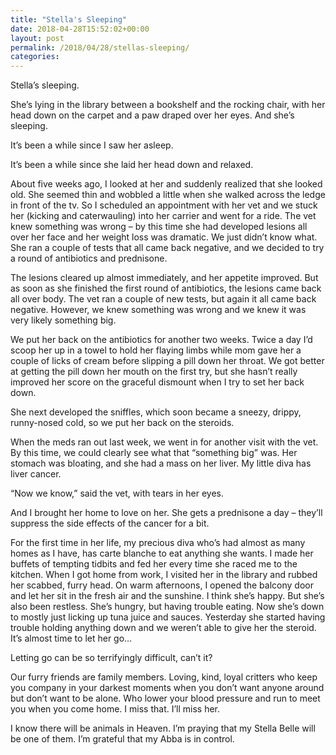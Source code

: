 ```yaml
---
title: "Stella's Sleeping"
date: 2018-04-28T15:52:02+00:00
layout: post
permalink: /2018/04/28/stellas-sleeping/
categories:
---
```

Stella’s sleeping.
	  
She’s lying in the library between a bookshelf and the rocking chair, with her head down on the carpet and a paw draped over her eyes. And she’s sleeping.

It’s been a while since I saw her asleep.
	  
It’s been a while since she laid her head down and relaxed.

About five weeks ago, I looked at her and suddenly realized that she looked old. She seemed thin and wobbled a little when she walked across the ledge in front of the tv. So I scheduled an appointment with her vet and we stuck her (kicking and caterwauling) into her carrier and went for a ride. The vet knew something was wrong – by this time she had developed lesions all over her face and her weight loss was dramatic. We just didn’t know what. She ran a couple of tests that all came back negative, and we decided to try a round of antibiotics and prednisone.
	  
The lesions cleared up almost immediately, and her appetite improved. But as soon as she finished the first round of antibiotics, the lesions came back all over body. The vet ran a couple of new tests, but again it all came back negative. However, we knew something was wrong and we knew it was very likely something big.
	  
We put her back on the antibiotics for another two weeks. Twice a day I’d scoop her up in a towel to hold her flaying limbs while mom gave her a couple of licks of cream before slipping a pill down her throat. We got better at getting the pill down her mouth on the first try, but she hasn’t really improved her score on the graceful dismount when I try to set her back down. 

She next developed the sniffles, which soon became a sneezy, drippy, runny-nosed cold, so we put her back on the steroids.
	  
When the meds ran out last week, we went in for another visit with the vet. By this time, we could clearly see what that “something big” was. Her stomach was bloating, and she had a mass on her liver. My little diva has liver cancer.

“Now we know,” said the vet, with tears in her eyes.
	  
And I brought her home to love on her. She gets a prednisone a day – they’ll suppress the side effects of the cancer for a bit.
  
For the first time in her life, my precious diva who’s had almost as many homes as I have, has carte blanche to eat anything she wants. I made her buffets of tempting tidbits and fed her every time she raced me to the kitchen. When I got home from work, I visited her in the library and rubbed her scabbed, furry head. On warm afternoons, I opened the balcony door and let her sit in the fresh air and the sunshine. I think she’s happy. But she’s also been restless. She’s hungry, but having trouble eating. Now she’s down to mostly just licking up tuna juice and sauces. Yesterday she started having trouble holding anything down and we weren’t able to give her the steroid. It’s almost time to let her go…

Letting go can be so terrifyingly difficult, can’t it?
  
Our furry friends are family members. Loving, kind, loyal critters who keep you company in your darkest moments when you don’t want anyone around but don’t want to be alone. Who lower your blood pressure and run to meet you when you come home. I miss that. I’ll miss her.
  
I know there will be animals in Heaven. I’m praying that my Stella Belle will be one of them. I’m grateful that my Abba is in control.
